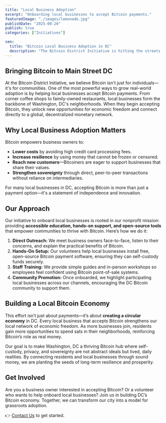 ```yaml
---
title: "Local Business Adoption"
excerpt: "Onboarding local businesses to accept Bitcoin payments."
featuredImage: "./images/lemonade.jpg"
publishDate: "2025-08-26"
publish: true
categories: ["Initiatives"]

seo:
  title: "Bitcoin Local Business Adoption in DC"
  description: "The Bitcoin District Initiative is hitting the streets of DC to help businesses accept Bitcoin payments."
---
```


## Bringing Bitcoin to Main Street DC

At the Bitcoin District Initiative, we believe Bitcoin isn't just for individuals—it's for communities. One of the most powerful ways to grow real-world adoption is by helping local businesses accept Bitcoin payments. From corner coffee shops to family-owned restaurants, local businesses form the backbone of Washington, DC's neighborhoods. When they begin accepting Bitcoin, they unlock new opportunities for economic freedom and connect directly to a global, decentralized monetary network.

## Why Local Business Adoption Matters

Bitcoin empowers business owners to:

- **Lower costs** by avoiding high credit card processing fees.  
- **Increase resilience** by using money that cannot be frozen or censored.  
- **Reach new customers**—Bitcoiners are eager to support businesses that share their values.  
- **Strengthen sovereignty** through direct, peer-to-peer transactions without reliance on intermediaries.  

For many local businesses in DC, accepting Bitcoin is more than just a payment option—it's a statement of independence and innovation.

## Our Approach

Our initiative to onboard local businesses is rooted in our nonprofit mission: providing **accessible education, hands-on support, and open-source tools** that empower communities to thrive with Bitcoin. Here’s how we do it:

1. **Direct Outreach:** We meet business owners face-to-face, listen to their concerns, and explain the practical benefits of Bitcoin.  
2. **Hands-On Setup:** Our volunteers help local businesses install free, open-source Bitcoin payment software, ensuring they can self-custody funds securely.  
3. **Staff Training:** We provide simple guides and in-person workshops so employees feel confident using Bitcoin point-of-sale systems.  
4. **Community Promotion:** Once onboarded, we highlight participating local businesses across our channels, encouraging the DC Bitcoin community to support them.  

## Building a Local Bitcoin Economy

This effort isn’t just about payments—it’s about **creating a circular economy** in DC. Every local business that accepts Bitcoin strengthens our local network of economic freedom. As more businesses join, residents gain more opportunities to spend sats in their neighborhoods, reinforcing Bitcoin’s role as real money.

Our goal is to make Washington, DC a thriving Bitcoin hub where self-custody, privacy, and sovereignty are not abstract ideals but lived, daily realities. By connecting residents and local businesses through sound money, we are planting the seeds of long-term resilience and prosperity.

## Get Involved

Are you a business owner interested in accepting Bitcoin? Or a volunteer who wants to help onboard local businesses? Join us in building DC’s Bitcoin economy. Together, we can transform our city into a model for grassroots adoption.

👉 [Contact Us](https://bitcoindistrictinitiative.org/contact) to get started.  
